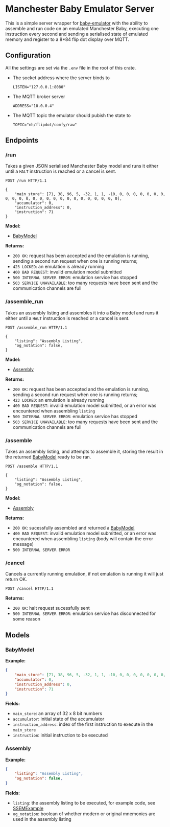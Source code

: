 # Manchester Baby Emulator Server

This is a simple server wrapper for [baby-emulator](https://github.com/jasonalexander-ja/SSEMBabyEmulator)
with the ability to assemble and run code on an emulated Manchester Baby, executing one instruction 
every second and sending a serialised state of emulated memory and register to a 8*84 flip dot display
over MQTT. 

## Configuration

All the settings are set via the `.env` file in the root of this crate. 

- The socket address where the server binds to  
    ```text
    LISTEN="127.0.0.1:8080" 
    ```
- The MQTT broker server
    ```
    ADDRESS="10.0.0.4"
    ```
- The MQTT topic the emulator should pubish the state to 
    ```
    TOPIC="nh/flipdot/comfy/raw" 
    ```

## Endpoints 

### /run

Takes a given JSON serialised Manchester Baby model and runs it either until a `HALT` instruction is reached or a cancel is sent. 

```http
POST /run HTTP/1.1

{
    "main_store": [71, 38, 96, 5, -32, 1, 1, -10, 0, 0, 0, 0, 0, 0, 0, 0, 0, 0, 0, 0, 0, 0, 0, 0, 0, 0, 0, 0, 0, 0, 0, 0],
    "accumulator": 0,
    "instruction_address": 0,
    "instruction": 71
}
```

**Model:**

- [BabyModel](###babymodel)

**Returns:** 
- `200 OK`: request has been accepted and the emulation is running, sending a second run request when one is running returns;
- `423 LOCKED`: an emulation is already running 
- `400 BAD REQUEST`: invalid emulation model submitted 
- `500 INTERNAL SERVER ERROR`: emulation service has stopped 
- `503 SERVICE UNAVAILABLE`: too many requests have been sent and the communication channels are full 

### /assemble_run

Takes an assembly listing and assembles it into a Baby model and runs it either until a `HALT` instruction is reached or a cancel is sent. 

```http
POST /assemble_run HTTP/1.1

{
    "listing": "Assembly Listing",
    "og_notation": false,
}
```

**Model:**

- [Assembly](###assembly)

**Returns:** 
- `200 OK`: request has been accepted and the emulation is running, sending a second run request when one is running returns;
- `423 LOCKED`: an emulation is already running 
- `400 BAD REQUEST`: invalid emulation model submitted, or an error was encountered when assembling `listing` 
- `500 INTERNAL SERVER ERROR`: emulation service has stopped 
- `503 SERVICE UNAVAILABLE`: too many requests have been sent and the communication channels are full 

### /assemble

Takes an assembly listing, and attempts to assemble it, storing the result in the returned [BabyModel](###babymodel) ready to be ran. 

```http
POST /assemble HTTP/1.1

{
    "listing": "Assembly Listing",
    "og_notation": false,
}
```

**Model:**

- [Assembly](###assembly)

**Returns:** 
- `200 OK`: sucessfully assembled and returned a [BabyModel](###babymodel)
- `400 BAD REQUEST`: invalid emulation model submitted, or an error was encountered when assembling `listing` (body will contain the error message) 
- `500 INTERNAL SERVER ERROR` 

### /cancel

Cancels a currently running emulation, if not emulation is running it will just return OK. 

```http
POST /cancel HTTP/1.1

```

**Returns:** 

- `200 OK`: halt request sucessfully sent 
- `500 INTERNAL SERVER ERROR`: emulation service has disconnected for some reason 


## Models

### BabyModel

**Example:**
```json
{
    "main_store": [71, 38, 96, 5, -32, 1, 1, -10, 0, 0, 0, 0, 0, 0, 0, 0, 0, 0, 0, 0, 0, 0, 0, 0, 0, 0, 0, 0, 0, 0, 0, 0],
    "accumulator": 0,
    "instruction_address": 0,
    "instruction": 71
}
```
**Fields:**
- `main_store`: an array of 32 x 8 bit numbers
- `accumulator`: initial state of the accumulator
- `instruction_address`: index of the first instruction to execute in the `main_store`
- `instruction`: initial instruction to be executed 

### Assembly

**Example:**
```json
{
    "listing": "Assembly Listing",
    "og_notation": false,
}
```
**Fields:**
- `listing`: the assembly listing to be executed, for example code, see [SSEMExample](https://github.com/jasonalexander-ja/SSEMExample)
- `og_notation`: boolean of whether modern or original mnemonics are used in the assembly listing 
